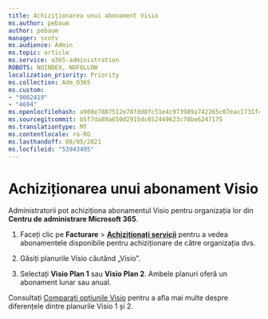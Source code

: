 ```yaml
---
title: Achiziționarea unui abonament Visio
ms.author: pebaum
author: pebaum
manager: scotv
ms.audience: Admin
ms.topic: article
ms.service: o365-administration
ROBOTS: NOINDEX, NOFOLLOW
localization_priority: Priority
ms.collection: Adm_O365
ms.custom:
- "9002419"
- "4694"
ms.openlocfilehash: a908e7887512e78fdd8fc51e4c973989a742265c07eac1731f4d658231cd29e7
ms.sourcegitcommit: b5f7da89a650d2915dc652449623c78be6247175
ms.translationtype: MT
ms.contentlocale: ro-RO
ms.lasthandoff: 08/05/2021
ms.locfileid: "53943495"
---
```

# <a name="purchase-visio-subscription"></a>Achiziționarea unui abonament Visio

Administratorii pot achiziționa abonamentul Visio pentru organizația lor din **Centru de administrare Microsoft 365**.

1. Faceți clic pe **Facturare** > **[Achiziționați servicii](https://go.microsoft.com/fwlink/p/?linkid=868433)** pentru a vedea abonamentele disponibile pentru achiziționare de către organizația dvs.

2. Găsiți planurile Visio căutând „Visio”.

3. Selectați **Visio Plan 1** sau **Visio Plan 2**. Ambele planuri oferă un abonament lunar sau anual.

Consultați [Comparați opțiunile Visio](https://products.office.com/Visio/microsoft-visio-plans-and-pricing-compare-visio-options) pentru a afla mai multe despre diferențele dintre planurile Visio 1 și 2.
